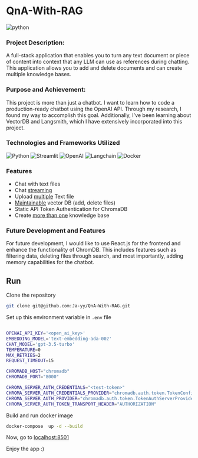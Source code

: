 # QnA-With-RAG

![python](https://img.shields.io/badge/python-3.10-green)

### Project Description:

A full-stack application that enables you to turn any text document or piece of content into context that any LLM can use as references during chatting. This application allows you to add and delete documents and can create multiple knowledge bases.

### Purpose and Achievement:

This project is more than just a chatbot. I want to learn how to code a production-ready chatbot using the OpenAI API. Through my research, I found my way to accomplish this goal. Additionally, I've been learning about VectorDB and Langsmith, which I have extensively incorporated into this project.

### Technologies and Frameworks Utilized

![Python](https://img.shields.io/badge/Python-FFD43B?style=for-the-badge&logo=python&logoColor=blue)
![Streamlit](https://img.shields.io/badge/Streamlit-FF4B4B?style=for-the-badge&logo=Streamlit&logoColor=white)
![OpenAI](https://img.shields.io/badge/OpenAI-black?style=for-the-badge)
![Langchain](https://img.shields.io/badge/%F0%9F%A6%9C%EF%B8%8F%F0%9F%94%97%20LangChain-black?style=for-the-badge)
![Docker](https://img.shields.io/badge/Docker-2CA5E0?style=for-the-badge&logo=docker&logoColor=white)

### Features

- Chat with text files
- Chat <u>streaming</u> 
- Upload <u>multiple</u> Text file
- <u>Maintainable</u> vector DB (add, delete files)
- Static API Token Authentication for ChromaDB
- Create <u>more than one</u> knowledge base

### Future Development and Features

For future development, I would like to use React.js for the frontend and enhance the functionality of ChromDB. This includes features such as filtering data, deleting files through search, and most importantly, adding memory capabilities for the chatbot.

## Run

Clone the repository

```bash
git clone git@github.com:Ja-yy/QnA-With-RAG.git
```

Set up this environment variable in `.env` file

```bash

OPENAI_API_KEY='<open_ai_key>'
EMBEDDING_MODEL='text-embedding-ada-002'
CHAT_MODEL='gpt-3.5-turbo'
TEMPERATURE=0
MAX_RETRIES=2
REQUEST_TIMEOUT=15

CHROMADB_HOST="chromadb"
CHROMADB_PORT="8000"

CHROMA_SERVER_AUTH_CREDENTIALS="<test-token>"
CHROMA_SERVER_AUTH_CREDENTIALS_PROVIDER="chromadb.auth.token.TokenConfigServerAuthCredentialsProvider"
CHROMA_SERVER_AUTH_PROVIDER="chromadb.auth.token.TokenAuthServerProvider"
CHROMA_SERVER_AUTH_TOKEN_TRANSPORT_HEADER="AUTHORIZATION"

```


Build and run docker image

```bash
docker-compose  up -d --build
```

Now, go to [localhost:8501](http://localhost:8501/)

Enjoy the app :) 
